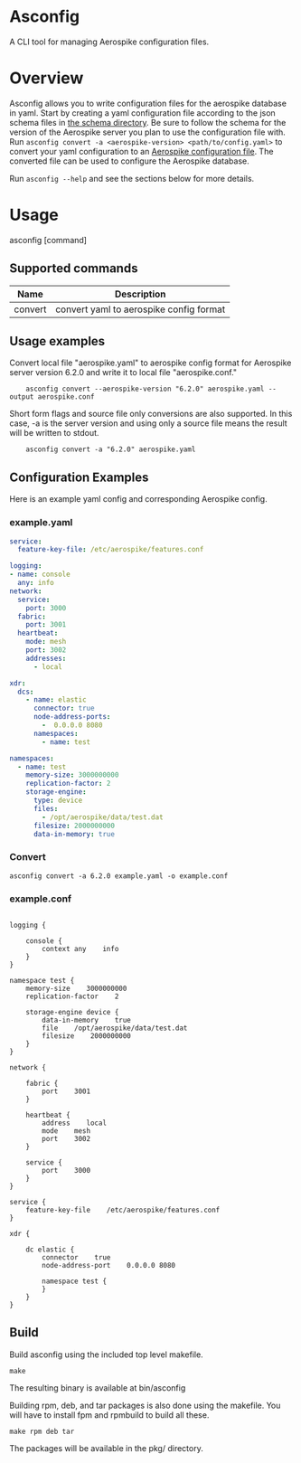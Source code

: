 # Asconfig

A CLI tool for managing Aerospike configuration files.

# Overview

Asconfig allows you to write configuration files for the aerospike database in yaml.
Start by creating a yaml configuration file according to the json schema files in [the schema directory](schema/json).
Be sure to follow the schema for the version of the Aerospike server you plan to use the configuration file with.
Run `asconfig convert -a <aerospike-version> <path/to/config.yaml>` to convert your yaml configuration to an [Aerospike configuration file](https://docs.aerospike.com/server/operations/configure).
The converted file can be used to configure the Aerospike database.

Run `asconfig --help` and see the sections below for more details.

# Usage

asconfig [command]

## Supported commands

| Name | Description |
| ---- | ----------- |
| convert | convert yaml to aerospike config format |

## Usage examples

Convert local file "aerospike.yaml" to aerospike config format for Aerospike server version 6.2.0 and
write it to local file "aerospike.conf."
```shell
    asconfig convert --aerospike-version "6.2.0" aerospike.yaml --output aerospike.conf
```
Short form flags and source file only conversions are also supported.
In this case, -a is the server version and using only a source file means
the result will be written to stdout.
```shell
    asconfig convert -a "6.2.0" aerospike.yaml
```

## Configuration Examples

Here is an example yaml config and corresponding Aerospike config.

### example.yaml

```yaml
service:
  feature-key-file: /etc/aerospike/features.conf

logging:
- name: console
  any: info
network:
  service:
    port: 3000
  fabric:
    port: 3001
  heartbeat:
    mode: mesh
    port: 3002
    addresses: 
      - local

xdr:
  dcs: 
    - name: elastic
      connector: true
      node-address-ports:
        -  0.0.0.0 8080
      namespaces:
        - name: test

namespaces:
  - name: test
    memory-size: 3000000000
    replication-factor: 2
    storage-engine:
      type: device
      files:
        - /opt/aerospike/data/test.dat
      filesize: 2000000000
      data-in-memory: true

```

### Convert

```shell
asconfig convert -a 6.2.0 example.yaml -o example.conf
```

### example.conf

```

logging {

    console {
        context any    info
    }
}

namespace test {
    memory-size    3000000000
    replication-factor    2

    storage-engine device {
        data-in-memory    true
        file    /opt/aerospike/data/test.dat
        filesize    2000000000
    }
}

network {

    fabric {
        port    3001
    }

    heartbeat {
        address    local
        mode    mesh
        port    3002
    }

    service {
        port    3000
    }
}

service {
    feature-key-file    /etc/aerospike/features.conf
}

xdr {

    dc elastic {
        connector    true
        node-address-port    0.0.0.0 8080

        namespace test {
        }
    }
}
```

## Build

Build asconfig using the included top level makefile.
```shell
make
```
The resulting binary is available at bin/asconfig

Building rpm, deb, and tar packages is also done using the makefile.
You will have to install fpm and rpmbuild to build all these.
```
make rpm deb tar
```
The packages will be available in the pkg/ directory.
